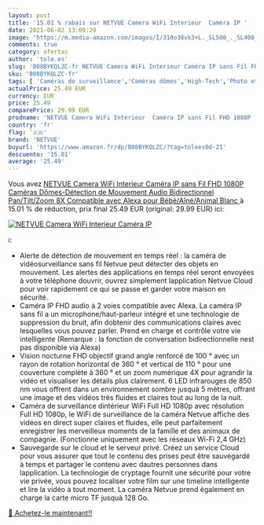 ```yaml
---
layout: post
title: '15.01 % rabais sur NETVUE Camera WiFi Interieur  Caméra IP '
date: 2021-06-02 13:09:29
image: 'https://m.media-amazon.com/images/I/310o38vk3+L._SL500_._SL400_.jpg'
comments: true
category: ofertas
author: 'tole.es'
slug: 'B08BYKQLZC-fr NETVUE Camera WiFi Interieur Caméra IP sans Fil FHD 1080P...'
sku: 'B08BYKQLZC-fr'
tags: [ 'Caméras de surveillance','Caméras dômes','High-Tech','Photo et caméscopes','netvue', ]
actualPrice: 25.49 EUR
currency: EUR
price: 25.49
comparePrice: 29.99 EUR
prodname: 'NETVUE Camera WiFi Interieur  Caméra IP sans Fil FHD 1080P  Caméras Dômes-Détection de Mouvement  Audio Bidirectionnel  Pan/Tilt/Zoom 8X  Compatible avec Alexa  pour Bébé/Aîné/Animal  Blanc '
country: 'fr'
flag: '🇫🇷'
brand: 'NETVUE'
buyurl: 'https://www.amazon.fr/dp/B08BYKQLZC/?tag=tolees0d-21'
descuento: '15.01'
average: '25.49'
---
```


Vous avez [NETVUE Camera WiFi Interieur  Caméra IP sans Fil FHD 1080P  Caméras Dômes-Détection de Mouvement  Audio Bidirectionnel  Pan/Tilt/Zoom 8X  Compatible avec Alexa  pour Bébé/Aîné/Animal  Blanc ](https://www.amazon.fr/dp/B08BYKQLZC/?tag=tolees0d-21)  à  15.01 % de réduction, prix final  25.49 EUR (original: 29.99 EUR) ici:

[![NETVUE Camera WiFi Interieur  Caméra IP ](https://m.media-amazon.com/images/I/310o38vk3+L._SL500_._SL400_.jpg)](https://www.amazon.fr/dp/B08BYKQLZC/?tag=tolees0d-21)

ℹ️:

- Alerte de détection de mouvement en temps réel : la caméra de vidéosurveillance sans fil Netvue peut détecter des objets en mouvement. Les alertes des applications en temps réel seront envoyées à votre téléphone douvrir, ouvrez simplement lapplication Netvue Cloud pour voir rapidement ce qui se passe et garder votre maison en sécurité.
- Caméra IP FHD audio à 2 voies compatible avec Alexa. La caméra IP sans fil a un microphone/haut-parleur intégré et une technologie de suppression du bruit, afin dobtenir des communications claires avec lesquelles vous pouvez parler. Prend en charge et contrôle votre vie intelligente (Remarque : la fonction de conversation bidirectionnelle nest pas disponible via Alexa)
- Vision nocturne FHD objectif grand angle renforcé de 100 ° avec un rayon de rotation horizontal de 360 ° et vertical de 110 ° pour une couverture complète à 360 ° et un zoom numérique 4X pour agrandir la vidéo et visualiser les détails plus clairement. 6 LED infrarouges de 850 nm vous offrent dans un environnement sombre jusquà 5 mètres, offrant une image et des vidéos très fluides et claires tout au long de la nuit.
- Caméra de surveillance dintérieur WiFi Full HD 1080p avec résolution Full HD 1080p, le WiFi de surveillance de la caméra Netvue affiche des vidéos en direct super claires et fluides, elle peut parfaitement enregistrer les merveilleux moments de la famille et des animaux de compagnie. (Fonctionne uniquement avec les réseaux Wi-Fi 2,4 GHz)
- Sauvegarde sur le cloud et le serveur privé. Créez un service Cloud pour vous assurer que tout le contenu des prises peut être sauvegardé à temps et partager le contenu avec dautres personnes dans lapplication. La technologie de cryptage fournit une sécurité pour votre vie privée, vous pouvez localiser votre film sur une timeline intelligente et lire la vidéo à tout moment. La caméra Netvue prend également en charge la carte micro TF jusquà 128 Go.

[🛒 Achetez-le maintenant!!](https://www.amazon.fr/dp/B08BYKQLZC/?tag=tolees0d-21)
